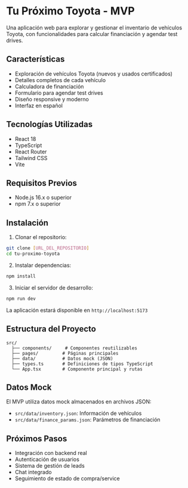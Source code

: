 # Tu Próximo Toyota - MVP

Una aplicación web para explorar y gestionar el inventario de vehículos Toyota, con funcionalidades para calcular financiación y agendar test drives.

## Características

- Exploración de vehículos Toyota (nuevos y usados certificados)
- Detalles completos de cada vehículo
- Calculadora de financiación
- Formulario para agendar test drives
- Diseño responsive y moderno
- Interfaz en español

## Tecnologías Utilizadas

- React 18
- TypeScript
- React Router
- Tailwind CSS
- Vite

## Requisitos Previos

- Node.js 16.x o superior
- npm 7.x o superior

## Instalación

1. Clonar el repositorio:
```bash
git clone [URL_DEL_REPOSITORIO]
cd tu-proximo-toyota
```

2. Instalar dependencias:
```bash
npm install
```

3. Iniciar el servidor de desarrollo:
```bash
npm run dev
```

La aplicación estará disponible en `http://localhost:5173`

## Estructura del Proyecto

```
src/
  ├── components/     # Componentes reutilizables
  ├── pages/         # Páginas principales
  ├── data/          # Datos mock (JSON)
  ├── types.ts       # Definiciones de tipos TypeScript
  └── App.tsx        # Componente principal y rutas
```

## Datos Mock

El MVP utiliza datos mock almacenados en archivos JSON:
- `src/data/inventory.json`: Información de vehículos
- `src/data/finance_params.json`: Parámetros de financiación

## Próximos Pasos

- Integración con backend real
- Autenticación de usuarios
- Sistema de gestión de leads
- Chat integrado
- Seguimiento de estado de compra/service

